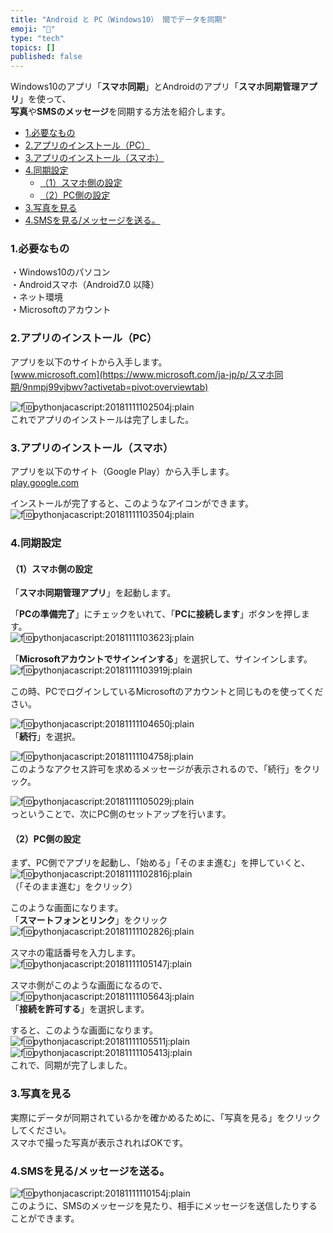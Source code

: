 ```yaml
---
title: "Android と PC（Windows10） 間でデータを同期"
emoji: "🤖"
type: "tech"
topics: []
published: false
---
```


Windows10のアプリ「**スマホ同期**」とAndroidのアプリ「**スマホ同期管理アプリ**」を使って、  
**写真**や**SMSのメッセージ**を同期する方法を紹介します。  
  
* [1.必要なもの](#1必要なもの)
* [2.アプリのインストール（PC）](#2アプリのインストールPC)
* [3.アプリのインストール（スマホ）](#3アプリのインストールスマホ)
* [4.同期設定](#4同期設定)  
   * [（1）スマホ側の設定](#1スマホ側の設定)  
   * [（2）PC側の設定](#2PC側の設定)
* [3.写真を見る](#3写真を見る)
* [4.SMSを見る/メッセージを送る。](#4SMSを見るメッセージを送る)

### 1.必要なもの

・Windows10のパソコン  
・Androidスマホ（Android7.0 以降）  
・ネット環境  
・Microsoftのアカウント  
  
### 2.アプリのインストール（PC）

アプリを以下のサイトから入手します。  
[www.microsoft.com](https://www.microsoft.com/ja-jp/p/スマホ同期/9nmpj99vjbwv?activetab=pivot:overviewtab)

![f:id:pythonjacascript:20181111102504j:plain](/images/ppythonjacascript2018111120181111102504.jpg "f:id:pythonjacascript:20181111102504j:plain")  
これでアプリのインストールは完了しました。  

### 3.アプリのインストール（スマホ）

アプリを以下のサイト（Google Play）から入手します。  
[play.google.com](https://play.google.com/store/apps/details?id=com.microsoft.appmanager)

インストールが完了すると、このようなアイコンができます。  
![f:id:pythonjacascript:20181111103504j:plain](/images/ppythonjacascript2018111120181111103504.jpg "f:id:pythonjacascript:20181111103504j:plain")  
  
  
### 4.同期設定

#### （1）スマホ側の設定

「**スマホ同期管理アプリ**」を起動します。

「**PCの準備完了**」にチェックをいれて、「**PCに接続します**」ボタンを押します。  
![f:id:pythonjacascript:20181111103623j:plain](/images/ppythonjacascript2018111120181111103623.jpg "f:id:pythonjacascript:20181111103623j:plain")

「**Microsoftアカウントでサインインする**」を選択して、サインインします。  
![f:id:pythonjacascript:20181111103919j:plain](/images/ppythonjacascript2018111120181111103919.jpg "f:id:pythonjacascript:20181111103919j:plain")

この時、PCでログインしているMicrosoftのアカウントと同じものを使ってください。

![f:id:pythonjacascript:20181111104650j:plain](/images/ppythonjacascript2018111120181111104650.jpg "f:id:pythonjacascript:20181111104650j:plain")  
「**続行**」を選択。

![f:id:pythonjacascript:20181111104758j:plain](/images/ppythonjacascript2018111120181111104758.jpg "f:id:pythonjacascript:20181111104758j:plain")  
このようなアクセス許可を求めるメッセージが表示されるので、「続行」をクリック。

![f:id:pythonjacascript:20181111105029j:plain](/images/ppythonjacascript2018111120181111105029.jpg "f:id:pythonjacascript:20181111105029j:plain")  
っということで、次にPC側のセットアップを行います。  
  
#### （2）PC側の設定

まず、PC側でアプリを起動し、「始める」「そのまま進む」を押していくと、  
![f:id:pythonjacascript:20181111102816j:plain](/images/ppythonjacascript2018111120181111102816.jpg "f:id:pythonjacascript:20181111102816j:plain")  
（「そのまま進む」をクリック）

このような画面になります。  
「**スマートフォンとリンク**」をクリック  
![f:id:pythonjacascript:20181111102826j:plain](/images/ppythonjacascript2018111120181111102826.jpg "f:id:pythonjacascript:20181111102826j:plain")

スマホの電話番号を入力します。  
![f:id:pythonjacascript:20181111105147j:plain](/images/ppythonjacascript2018111120181111105147.jpg "f:id:pythonjacascript:20181111105147j:plain")

スマホ側がこのような画面になるので、  
![f:id:pythonjacascript:20181111105643j:plain](/images/ppythonjacascript2018111120181111105643.jpg "f:id:pythonjacascript:20181111105643j:plain")  
「**接続を許可する**」を選択します。

  
すると、このような画面になります。  
![f:id:pythonjacascript:20181111105511j:plain](/images/ppythonjacascript2018111120181111105511.jpg "f:id:pythonjacascript:20181111105511j:plain")![f:id:pythonjacascript:20181111105413j:plain](/images/ppythonjacascript2018111120181111105413.jpg "f:id:pythonjacascript:20181111105413j:plain")  
これで、同期が完了しました。  
  
  
### 3.写真を見る

実際にデータが同期されているかを確かめるために、「写真を見る」をクリックしてください。  
スマホで撮った写真が表示されればOKです。  
  
### 4.SMSを見る/メッセージを送る。

![f:id:pythonjacascript:20181111110154j:plain](/images/ppythonjacascript2018111120181111110154.jpg "f:id:pythonjacascript:20181111110154j:plain")  
このように、SMSのメッセージを見たり、相手にメッセージを送信したりすることができます。